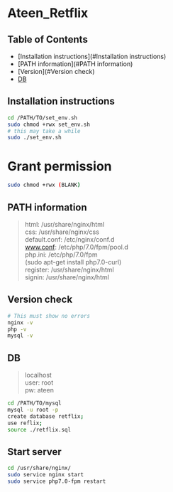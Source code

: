 # Ateen_Retflix

## Table of Contents
* [Installation instructions](#Installation instructions)
* [PATH information](#PATH information)
* [Version](#Version check)
* [DB](#DB)

## Installation instructions
```sh
cd /PATH/TO/set_env.sh
sudo chmod +rwx set_env.sh
# this may take a while
sudo ./set_env.sh 
```
# Grant permission
```sh
sudo chmod +rwx (BLANK)
```

## PATH information
> html: /usr/share/nginx/html   
> css: /usr/share/nginx/css   
> default.conf: /etc/nginx/conf.d       
> www.conf: /etc/php/7.0/fpm/pool.d    
> php.ini: /etc/php/7.0/fpm   
> (sudo apt-get install php7.0-curl)    
> register: /usr/share/nginx/html   
> signin: /usr/share/nginx/html   

## Version check
```sh
# This must show no errors
nginx -v
php -v
mysql -v
```

## DB
> localhost   
> user: root   
> pw: ateen

```sh
cd /PATH/TO/mysql
mysql -u root -p
create database retflix;
use reflix;
source ./retflix.sql
```

## Start server
```sh
cd /usr/share/nginx/
sudo service nginx start
sudo service php7.0-fpm restart
```

